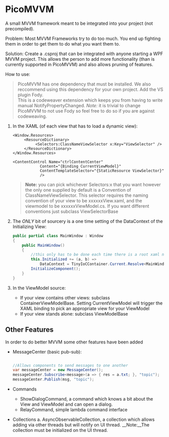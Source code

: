PicoMVVM
========

A small MVVM framework meant to be integrated into your project (not precompiled).

Problem:
	Most MVVM Frameworks try to do too much.  You end up fighting them in order to get them to do what you want them to.

Solution:
	Create a .csproj that can be integrated with anyone starting a WPF MVVM project.  This allows the person to add more functionality (than is currently supported in PicoMVVM) and also allows pruning of features.

How to use:
>  PicoMVVM has one dependency that must be installed. 
	We also reccommend using this dependency for your own project. 
	Add the VS plugin Fody.  
	This is a codeweaver extension which keeps you from having to write manual NotifyPropertyChanged. 
	_Note:_ it is trivial to change PicoMVVM to not use Fody so feel free to do so if you are against codeweaving.

1.  In the XAML (of each view that has to load a dynamic view):
	```xaml
	<Window.Resources>
	     <ResourceDictionary>
	          <Selectors:ClassNameViewSelector x:Key="ViewSelector" />
	     </ResourceDictionary>
	</Window.Resources>
    
	<ContentControl Name="ctrlContentCenter" 
        		Content="{Binding CurrentViewModel}"  
        		ContentTemplateSelector="{StaticResource ViewSelector}"
                />
	```
	> __Note:__ you can pick whichever Selectors:x that you want however the only one supplied by default is a Convention of ClassNameViewSelector. This selector requires the naming convention of your view to be xxxxxxView.xaml, and the viewmodel to be xxxxxxViewModel.cs.  If you want different conventions just subclass ViewSelectorBase

2.  The _ONLY_ bit of sourcery is a one time setting of the DataContext of the Initializing View:
	```cs
	public partial class MainWindow : Window
	{
		public MainWindow()
		{
			//this only has to be done each time there is a root xaml node
			this.Initialized += (a, b) => 
				DataContext = TinyIoCContainer.Current.Resolve<MainWindowViewModel>();
			InitializeComponent();
		}
	}
	```

3.  In the ViewModel source:
	*  If your view contains other views: subclass ContainerViewModelBase. Setting CurrentViewModel will trigger the XAML binding to pick an appropriate view for your ViewModel
	*  If your view stands alone: subclass ViewModelBase

Other Features
--------------
In order to do better MVVM some other features have been added

*  MessageCenter (basic pub-sub):
	```cs

	//Allows components to send messages to one another
	var messageCenter = new MessageCenter();
	messageCenter.Subscribe<message>(a => { res = a.txt; }, "topic");
	messageCenter.Publish(msg, "topic");


	```

*  Commands
	*  ShowDialogCommand, a command which knows a bit about the View and ViewModel and can open a dialog.
	*  RelayCommand, simple lambda command interface

*  Collections
	a.  AsyncObservableCollection, a collection which allows adding via other threads but will notify on UI thread.  __Note:__The collection must be initialized on the UI thread.
